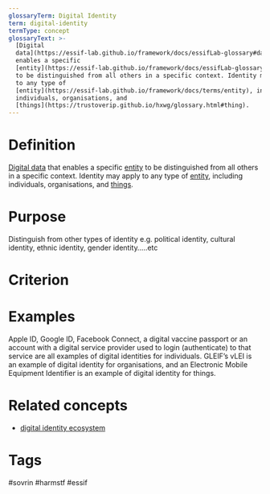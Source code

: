 ```yaml
---
glossaryTerm: Digital Identity
term: digital-identity
termType: concept
glossaryText: >-
  [Digital
  data](https://essif-lab.github.io/framework/docs/essifLab-glossary#data) that
  enables a specific
  [entity](https://essif-lab.github.io/framework/docs/essifLab-glossary#entity)
  to be distinguished from all others in a specific context. Identity may apply
  to any type of
  [entity](https://essif-lab.github.io/framework/docs/terms/entity), including
  individuals, organisations, and
  [things](https://trustoverip.github.io/hxwg/glossary.html#thing).
---
```

# Definition
[Digital data](https://essif-lab.github.io/framework/docs/essifLab-glossary#data) that enables a specific [entity](https://essif-lab.github.io/framework/docs/essifLab-glossary#entity) to be distinguished from all others in a specific context. Identity may apply to any type of [entity](https://essif-lab.github.io/framework/docs/terms/entity), including individuals, organisations, and [things](https://trustoverip.github.io/hxwg/glossary.html#thing).
# Purpose
Distinguish from other types of identity e.g. political identity, cultural identity, ethnic identity, gender identity…..etc
# Criterion
# Examples
Apple ID, Google ID, Facebook Connect, a digital vaccine passport or an account with a digital service provider used to login (authenticate) to that service are all examples of digital identities for individuals.  GLEIF’s vLEI is an example of digital identity for organisations, and an Electronic Mobile Equipment Identifier is an example of digital identity for things.
# Related concepts
* [digital identity ecosystem](https://trustoverip.github.io/hxwg/glossary.html#digital-identity-ecosystem)
# Tags
 #sovrin #harmstf #essif
